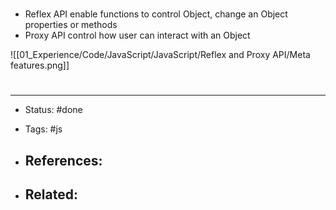 # 
- Reflex API enable functions to control Object, change an Object properties or methods
- Proxy API control how user can interact with an Object

![[01_Experience/Code/JavaScript/JavaScript/Reflex and Proxy API/Meta features.png]]

# 

---
- Status: #done

- Tags: #js

- References:
	- 

- Related:
	- 
